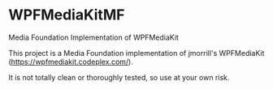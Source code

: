 WPFMediaKitMF
=============

Media Foundation Implementation of WPFMediaKit


This project is a Media Foundation implementation of jmorrill's WPFMediaKit (https://wpfmediakit.codeplex.com/).

It is not totally clean or thoroughly tested, so use at your own risk.
